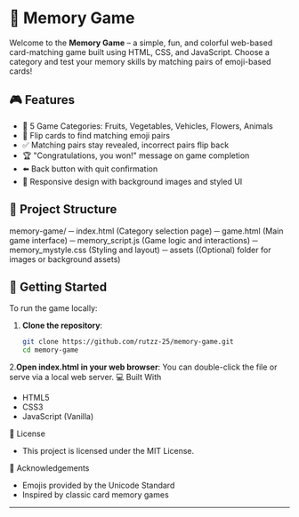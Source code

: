 # 🧠 Memory Game

Welcome to the **Memory Game** – a simple, fun, and colorful web-based card-matching game built using HTML, CSS, and JavaScript. Choose a category and test your memory skills by matching pairs of emoji-based cards!

## 🎮 Features

- 🔢 5 Game Categories: Fruits, Vegetables, Vehicles, Flowers, Animals
- 🧩 Flip cards to find matching emoji pairs
- ✅ Matching pairs stay revealed, incorrect pairs flip back
- 🏆 "Congratulations, you won!" message on game completion
- ⬅️ Back button with quit confirmation
- 🎨 Responsive design with background images and styled UI

## 📂 Project Structure
memory-game/ 
─ index.html (Category selection page)
─ game.html (Main game interface)
─ memory_script.js (Game logic and interactions) 
─ memory_mystyle.css (Styling and layout) 
─ assets ((Optional) folder for images or background assets)

## 🚀 Getting Started

To run the game locally:

1. **Clone the repository**:
   ```bash
   git clone https://github.com/rutzz-25/memory-game.git
   cd memory-game
2.**Open index.html in your web browser**:
You can double-click the file or serve via a local web server.
💻 Built With
- HTML5
- CSS3
- JavaScript (Vanilla)

📜 License
- This project is licensed under the MIT License.

🙌 Acknowledgements
- Emojis provided by the Unicode Standard
- Inspired by classic card memory games

---


